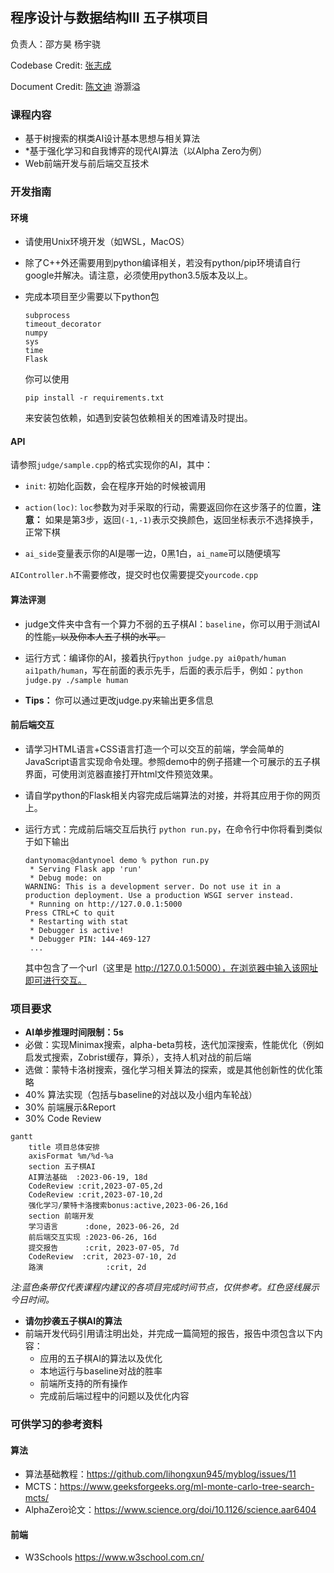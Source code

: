 ## 程序设计与数据结构III 五子棋项目
负责人：邵方昊 杨宇骁

Codebase Credit: [张志成](https://github.com/Gabr1e1)

Document Credit: [陈文迪](https://github.com/ChenWendi2001) 游灏溢

### 课程内容

- 基于树搜索的棋类AI设计基本思想与相关算法
- *基于强化学习和自我博弈的现代AI算法（以Alpha Zero为例）
- Web前端开发与前后端交互技术



### 开发指南

#### 环境

- 请使用Unix环境开发（如WSL，MacOS）

- 除了C++外还需要用到python编译相关，若没有python/pip环境请自行google并解决。请注意，必须使用python3.5版本及以上。

- 完成本项目至少需要以下python包

  ```
  subprocess
  timeout_decorator
  numpy
  sys
  time
  Flask
  ```

  你可以使用

  ```
  pip install -r requirements.txt
  ```

  来安装包依赖，如遇到安装包依赖相关的困难请及时提出。

#### API

请参照`judge/sample.cpp`的格式实现你的AI，其中：

- `init`: 初始化函数，会在程序开始的时候被调用

- `action(loc)`: `loc`参数为对手采取的行动，需要返回你在这步落子的位置，**注意：** 如果是第3步，返回`(-1,-1)`表示交换颜色，返回坐标表示不选择换手，正常下棋

- `ai_side`变量表示你的AI是哪一边，0黑1白，`ai_name`可以随便填写

 `AIController.h`不需要修改，提交时也仅需要提交`yourcode.cpp`

#### 算法评测

- judge文件夹中含有一个算力不弱的五子棋AI：`baseline`，你可以用于测试AI的性能~~，以及你本人五子棋的水平。~~

- 运行方式：编译你的AI，接着执行`python judge.py ai0path/human ai1path/human`，写在前面的表示先手，后面的表示后手，例如：`python judge.py ./sample human`

- **Tips：** 你可以通过更改judge.py来输出更多信息

#### 前后端交互

- 请学习HTML语言+CSS语言打造一个可以交互的前端，学会简单的JavaScript语言实现命令处理。参照demo中的例子搭建一个可展示的五子棋界面，可使用浏览器直接打开html文件预览效果。

- 请自学python的Flask相关内容完成后端算法的对接，并将其应用于你的网页上。

- 运行方式：完成前后端交互后执行 `python run.py`，在命令行中你将看到类似于如下输出

  ```
  dantynomac@dantynoel demo % python run.py 
   * Serving Flask app 'run'
   * Debug mode: on
  WARNING: This is a development server. Do not use it in a production deployment. Use a production WSGI server instead.
   * Running on http://127.0.0.1:5000
  Press CTRL+C to quit
   * Restarting with stat
   * Debugger is active!
   * Debugger PIN: 144-469-127
   ...
  ```

  其中包含了一个url（这里是 http://127.0.0.1:5000），在浏览器中输入该网址即可进行交互。

### 项目要求

- **AI单步推理时间限制：5s**
- 必做：实现Minimax搜索，alpha-beta剪枝，迭代加深搜索，性能优化（例如启发式搜索，Zobrist缓存，算杀），支持人机对战的前后端
- 选做：蒙特卡洛树搜索，强化学习相关算法的探索，或是其他创新性的优化策略
- 40% 算法实现（包括与baseline的对战以及小组内车轮战）
- 30% 前端展示&Report
- 30% Code Review

```mermaid
gantt
    title 项目总体安排
    axisFormat %m/%d-%a
    section 五子棋AI
    AI算法基础  :2023-06-19, 18d
    CodeReview :crit,2023-07-05,2d
    CodeReview :crit,2023-07-10,2d
    强化学习/蒙特卡洛搜索bonus:active,2023-06-26,16d
    section 前端开发
    学习语言      :done, 2023-06-26, 2d
    前后端交互实现 :2023-06-26, 16d
    提交报告      :crit, 2023-07-05, 7d
    CodeReview  :crit, 2023-07-10, 2d
    路演				:crit, 2d
```

*注:蓝色条带仅代表课程内建议的各项目完成时间节点，仅供参考。红色竖线展示今日时间。*

- **请勿抄袭五子棋AI的算法**
- 前端开发代码引用请注明出处，并完成一篇简短的报告，报告中须包含以下内容：
  - 应用的五子棋AI的算法以及优化
  - 本地运行与baseline对战的胜率
  - 前端所支持的所有操作
  - 完成前后端过程中的问题以及优化内容

### 可供学习的参考资料

#### 算法
- 算法基础教程：https://github.com/lihongxun945/myblog/issues/11
- MCTS：https://www.geeksforgeeks.org/ml-monte-carlo-tree-search-mcts/
- AlphaZero论文：https://www.science.org/doi/10.1126/science.aar6404

#### 前端
- W3Schools https://www.w3school.com.cn/

